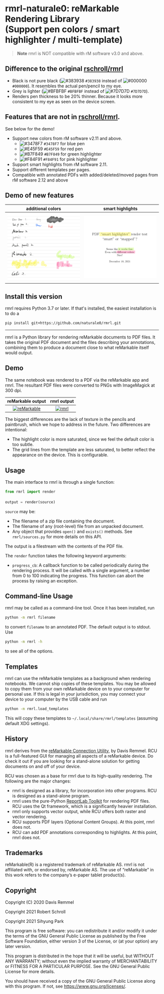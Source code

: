 rmrl-naturale0: reMarkable Rendering Library  
(Support pen colors / smart highlighter / multi-template)
===================================

> **Note**
> rmrl is NOT compatible with rM software v3.0 and above.

## Difference to the original [rschroll/rmrl](https://github.com/rschroll/rmrl)
- Black is not pure black (![#383938](https://via.placeholder.com/15x15/383938/383938.png) `#383938` instead of ![#000000](https://via.placeholder.com/15x15/000000/000000.png) `#000000`). It resembles the actual pen/pencil to my eye.
- Grey is lighter (![#BFBFBF](https://via.placeholder.com/15x15/BFBFBF/BFBFBF.png) `#BFBFBF` instead of ![#7D7D7D](https://via.placeholder.com/15x15/7D7D7D/7D7D7D.png) `#7D7D7D`).
- Renders pen thickness to be 20% thinner. Because it looks more consistent to my eye as seen on the device screen.

## Features that are not in [rschroll/rmrl](https://github.com/rschroll/rmrl).
See below for the demo!

- Support new colors from rM software v2.11 and above.
  - ![#3478F7](https://via.placeholder.com/15x15/3478F7/3478F7.png) `#3478F7` for blue pen
  - ![#E45F59](https://via.placeholder.com/15x15/E45F59/E45F59.png) `#E45F59` for red pen
  - ![#B7F849](https://via.placeholder.com/15x15/B7F849/B7F849.png) `#B7F849` for green highlighter
  - ![#F84F91](https://via.placeholder.com/15x15/F84F91/F84F91.png) `#F84F91` for pink highlighter
- Support smart highlights from rM software 2.11.
- Support different templates per pages.
- Compatible with annotated PDFs with added/deleted/moved pages from rM software 2.12 and above

## Demo of new features
 additional colors | smart highlights
:-----------------:|:-----------:
[![reMarkable](demo/tweaked.png)](demo/tweaked.png) | [![rmrl](demo/highlight.png)](demo/highlight.png)

## Install this version
rmrl requires Python 3.7 or later.  If that's installed, the easiest installation
is to do a
```bash
pip install git+https://github.com/naturale0/rmrl.git
```


---

rmrl is a Python library for rendering reMarkable documents to PDF files.
It takes the original PDF document and the files describing your annotations,
combining them to produce a document close to what reMarkable itself would
output.

Demo
----
The same notebook was rendered to a PDF via the reMarkable app and rmrl.
The resultant PDF files were converted to PNGs with ImageMagick at 300
dpi.

 reMarkable output | rmrl output
:-----------------:|:-----------:
[![reMarkable](demo/app.png)](demo/app.png) | [![rmrl](demo/rmrl.png)](demo/rmrl.png)

The biggest differences are the lack of texture in the pencils and paintbrush,
which we hope to address in the future.  Two differences are intentional:
- The highlight color is more saturated, since we feel the default color is
  too subtle.
- The grid lines from the template are less saturated, to better reflect the
  appearance on the device.  This is configurable.


Usage
-----
The main interface to rmrl is through a single function:
```python
from rmrl import render

output = render(source)
```
`source` may be:
- The filename of a zip file containing the document.
- The filename of any (root-level) file from an unpacked document.
- Any object that provides `open()` and `exists()` methods.  See
  `rmrl/sources.py` for more details on this API.

The output is a filestream with the contents of the PDF file.

The `render` function takes the following keyword arguments:
- `progress_cb`: A callback function to be called periodically during the
  rendering process.  It will be called with a single argument, a number
  from 0 to 100 indicating the progress.  This function can abort the
  process by raising an exception.

Command-line Usage
------------------
rmrl may be called as a command-line tool.  Once it has been installed, run
```bash
python -m rmrl filename
```
to convert `filename` to an annotated PDF.  The default output is to stdout.
Use
```bash
python -m rmrl -h
```
to see all of the options.

Templates
---------
rmrl can use the reMarkable templates as a background when rendering notebooks.
We cannot ship copies of these templates.  You may be allowed to copy them from
your own reMarkable device on to your computer for personal use.  If this is
legal in your jurisdiction, you may connect your device to your computer by the
USB cable and run
```bash
python -m rmrl.load_templates
```
This will copy these templates to `~/.local/share/rmrl/templates` (assuming
default XDG settings).

History
-------
rmrl derives from the [reMarkable Connection Utility](http://www.davisr.me/projects/rcu/),
by Davis Remmel.  RCU is a full-featured GUI for managing all aspects of a
reMarkable device.  Do check it out if you are looking for a stand-alone
solution for getting documents on and off of your device.

RCU was chosen as a base for rmrl due to its high-quality rendering.  The
following are the major changes:
- rmrl is designed as a library, for incorporation into other programs.  RCU
  is designed as a stand-alone program.
- rmrl uses the pure-Python [ReportLab Toolkit](https://www.reportlab.com/dev/opensource/rl-toolkit/)
  for rendering PDF files.  RCU uses the Qt framework, which is a significantly
  heavier installation.
- rmrl only supports vector output, while RCU offers both raster and vector
  rendering.
- RCU supports PDF layers (Optional Content Groups).  At this point, rmrl does
  not.
- RCU can add PDF annotations corresponding to highlights.  At this point, rmrl
  does not.

Trademarks
----------
reMarkable(R) is a registered trademark of reMarkable AS. rmrl is not
affiliated with, or endorsed by, reMarkable AS. The use of “reMarkable”
in this work refers to the company’s e-paper tablet product(s).

Copyright
---------
Copyright (C) 2020  Davis Remmel

Copyright 2021 Robert Schroll

Copyright 2021 Sihyung Park

This program is free software: you can redistribute it and/or modify
it under the terms of the GNU General Public License as published by
the Free Software Foundation, either version 3 of the License, or
(at your option) any later version.

This program is distributed in the hope that it will be useful,
but WITHOUT ANY WARRANTY; without even the implied warranty of
MERCHANTABILITY or FITNESS FOR A PARTICULAR PURPOSE.  See the
GNU General Public License for more details.

You should have received a copy of the GNU General Public License
along with this program.  If not, see <https://www.gnu.org/licenses/>.
